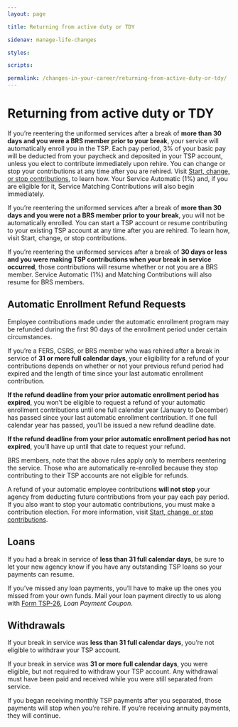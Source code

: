 ```yaml
---
layout: page

title: Returning from active duty or TDY

sidenav: manage-life-changes

styles:

scripts:

permalink: /changes-in-your-career/returning-from-active-duty-or-tdy/
---
```

# Returning from active duty or TDY

If you’re reentering the uniformed services after a break of **more than 30 days and you were a BRS member prior to your break**, your service will automatically enroll you in the TSP. Each pay period, 3% of your basic pay will be deducted from your paycheck and deposited in your TSP account, unless you elect to contribute immediately upon rehire. You can change or stop your contributions at any time after you are rehired. Visit [Start, change, or stop contributions](/making-contributions/start-change-stop-contributions/), to learn how. Your Service Automatic (1%) and, if you are eligible for it, Service Matching Contributions will also begin immediately.

If you’re reentering the uniformed services after a break of **more than 30 days and you were not a BRS member prior to your break**, you will not be automatically enrolled. You can start a TSP account or resume contributing to your existing TSP account at any time after you are rehired. To learn how, visit Start, change, or stop contributions.

If you’re reentering the uniformed services after a break of **30 days or less and you were making TSP contributions when your break in service occurred**, those contributions will resume whether or not you are a BRS member. Service Automatic (1%) and Matching Contributions will also resume for BRS members.

## Automatic Enrollment Refund Requests

Employee contributions made under the automatic enrollment program may be refunded during the first 90 days of the enrollment period under certain circumstances.

If you’re a FERS, CSRS, or BRS member who was rehired after a break in service of **31 or more full calendar days**, your eligibility for a refund of your contributions depends on whether or not your previous refund period had expired and the length of time since your last automatic enrollment contribution.

**If the refund deadline from your prior automatic enrollment period has expired**, you won’t be eligible to request a refund of your automatic enrollment contributions until one full calendar year (January to December) has passed since your last automatic enrollment contribution. If one full calendar year has passed, you’ll be issued a new refund deadline date.

**If the refund deadline from your prior automatic enrollment period has not expired**, you’ll have up until that date to request your refund.

BRS members, note that the above rules apply only to members reentering the service. Those who are automatically re-enrolled because they stop contributing to their TSP accounts are not eligible for refunds.

A refund of your automatic employee contributions **will not stop** your agency from deducting future contributions from your pay each pay period. If you also want to stop your automatic contributions, you must make a contribution election. For more information, visit [Start, change, or stop contributions](/making-contributions/start-change-stop-contributions/).

## Loans

If you had a break in service of **less than 31 full calendar days**, be sure to let your new agency know if you have any outstanding TSP loans so your payments can resume.

If you’ve missed any loan payments, you’ll have to make up the ones you missed from your own funds. Mail your loan payment directly to us along with [Form TSP-26](#), _Loan Payment Coupon_.

## Withdrawals

If your break in service was **less than 31 full calendar days**, you’re not eligible to withdraw your TSP account.

If your break in service was **31 or more full calendar days**, you were eligible, but not required to withdraw your TSP account. Any withdrawal must have been paid and received while you were still separated from service.

If you began receiving monthly TSP payments after you separated, those payments will stop when you’re rehire. If you’re receiving annuity payments, they will continue.

<!-- CONTENT END -->
